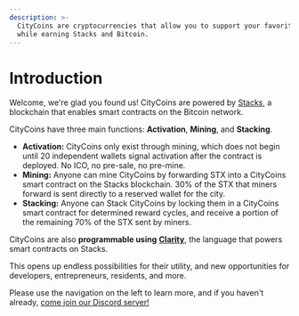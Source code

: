 ```yaml
---
description: >-
  CityCoins are cryptocurrencies that allow you to support your favorite cities
  while earning Stacks and Bitcoin.
---
```


# Introduction

Welcome, we're glad you found us! CityCoins are powered by [Stacks](https://stacks.co), a blockchain that enables smart contracts on the Bitcoin network.

CityCoins have three main functions: **Activation**, **Mining**, and **Stacking**.

* **Activation:** CityCoins only exist through mining, which does not begin until 20 independent wallets signal activation after the contract is deployed. No ICO, no pre-sale, no pre-mine.
* **Mining:** Anyone can mine CityCoins by forwarding STX into a CityCoins smart contract on the Stacks blockchain. 30% of the STX that miners forward is sent directly to a reserved wallet for the city.
* **Stacking:** Anyone can Stack CityCoins by locking them in a CityCoins smart contract for determined reward cycles, and receive a portion of the remaining 70% of the STX sent by miners.

CityCoins are also **programmable using** [**Clarity**](https://clarity-lang.org), the language that powers smart contracts on Stacks.

This opens up endless possibilities for their utility, and new opportunities for developers, entrepreneurs, residents, and more.

Please use the navigation on the left to learn more, and if you haven't already, [come join our Discord server!](https://discord.gg/citycoins)
